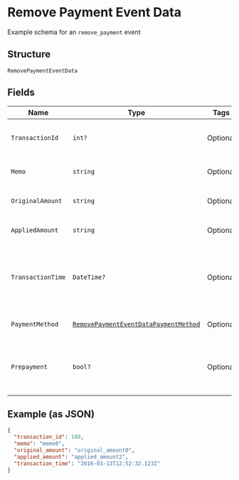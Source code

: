 
# Remove Payment Event Data

Example schema for an `remove_payment` event

## Structure

`RemovePaymentEventData`

## Fields

| Name | Type | Tags | Description |
|  --- | --- | --- | --- |
| `TransactionId` | `int?` | Optional | Transaction ID of the original payment that was removed |
| `Memo` | `string` | Optional | Memo of the original payment |
| `OriginalAmount` | `string` | Optional | Full amount of the original payment |
| `AppliedAmount` | `string` | Optional | Applied amount of the original payment |
| `TransactionTime` | `DateTime?` | Optional | Transaction time of the original payment, in ISO 8601 format, i.e. "2019-06-07T17:20:06Z" |
| `PaymentMethod` | [`RemovePaymentEventDataPaymentMethod`](../../doc/models/containers/remove-payment-event-data-payment-method.md) | Optional | This is a container for one-of cases. |
| `Prepayment` | `bool?` | Optional | The flag that shows whether the original payment was a prepayment or not |

## Example (as JSON)

```json
{
  "transaction_id": 180,
  "memo": "memo0",
  "original_amount": "original_amount0",
  "applied_amount": "applied_amount2",
  "transaction_time": "2016-03-13T12:52:32.123Z"
}
```


